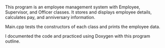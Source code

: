 This program is an employee management system with Employee, Supervisor, and Officer classes. It stores and
displays employee details, calculates pay, and anniversary information.

Main.cpp tests the constructors of each class and prints the employee data.

I documented the code and practiced using Doxygen with this program outline. 
